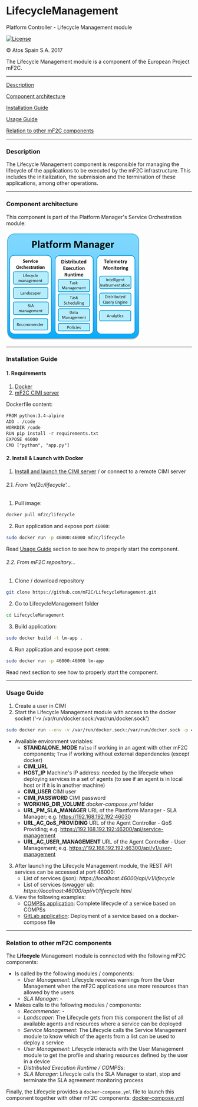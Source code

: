 # LifecycleManagement
Platform Controller - Lifecycle Management module

[![License](https://img.shields.io/badge/License-Apache%202.0-blue.svg)](https://opensource.org/licenses/Apache-2.0)

&copy; Atos Spain S.A. 2017

The Lifecycle Management module is a component of the European Project mF2C.

-----------------------

[Description](#description)

[Component architecture](#component-architecture)

[Installation Guide](#installation-guide)

[Usage Guide](#usage-guide)

[Relation to other mF2C components](#relation-to-other-mf2c-components)

-----------------------

### Description

The Lifecycle Management component is responsible for managing the lifecycle of the applications to be executed by the mF2C infrastructure.
This includes the initialization, the submission and the termination of these applications, among other operations.

-----------------------

### Component architecture

This component is part of the Platform Manager's Service Orchestration module:

![Platform Manager](docresources/pm.png)

-----------------------

### Installation Guide

#### 1. Requirements

1. [Docker](https://docs.docker.com/install/)
2. [mF2C CIMI server](https://github.com/mF2C/cimi)

Dockerfile content:

```
FROM python:3.4-alpine
ADD . /code
WORKDIR /code
RUN pip install -r requirements.txt
EXPOSE 46000
CMD ["python", "app.py"]
```

#### 2. Install & Launch with Docker

1. [Install and launch the CIMI server](https://github.com/mF2C/cimi/tree/master/_demo) / or connect to a remote CIMI server

###### 2.1. From 'mf2c/lifecycle'...

1. Pull image:

```bash
docker pull mf2c/lifecycle
```

2. Run application and expose port `46000`:


```bash
sudo docker run -p 46000:46000 mf2c/lifecycle
```

Read [Usage Guide](#usage-guide) section to see how to properly start the component.

###### 2.2. From mF2C repository...

1. Clone / download repository

```bash
git clone https://github.com/mF2C/LifecycleManagement.git
```

2. Go to LifecycleManagement folder

```bash
cd LifecycleManagement
```

3. Build application:

```bash
sudo docker build -t lm-app .
```

4. Run application and expose port `46000`:

```bash
sudo docker run -p 46000:46000 lm-app
```

Read next section to see how to properly start the component.

-----------------------

### Usage Guide

1. Create a user in CIMI
2. Start the Lifecycle Management module with access to the docker socket ('-v /var/run/docker.sock:/var/run/docker.sock')

```bash
sudo docker run --env -v /var/run/docker.sock:/var/run/docker.sock -p 46000:46000 mf2c/lifecycle
```
  - Available environment variables:
    - **STANDALONE_MODE** `False` if working in an agent with other mF2C components; `True` if working without external dependencies (except docker)
    - **CIMI_URL**
    - **HOST_IP** Machine's IP address: needed by the lifecycle when deploying services in a set of agents (to see if an agent is in local host or if it is in another machine)
    - **CIMI_USER** CIMI user
    - **CIMI_PASSWORD** CIMI password
    - **WORKING_DIR_VOLUME** _docker-compose.yml_ folder
    - **URL_PM_SLA_MANAGER** URL of the Plantform Manager - SLA Manager; e.g. https://192.168.192.192:46030
    - **URL_AC_QoS_PROVIDING** URL of the Agent Controller - QoS Providing; e.g. https://192.168.192.192:46200/api/service-management
    - **URL_AC_USER_MANAGEMENT** URL of the Agent Controller - User Management; e.g. https://192.168.192.192:46300/api/v1/user-management

3. After launching the Lifecycle Management module, the REST API services can be accessed at port 46000:
    - List of services (json): _https://localhost:46000/api/v1/lifecycle_
    - List of services (swagger ui): _https://localhost:46000/api/v1/lifecycle.html_
4. View the following examples:
   - [COMPSs application](LifecycleExample_01.md): Complete lifecycle of a service based on COMPSs
   - [GitLab application](LifecycleExample_02.md): Deployment of a service based on a docker-compose file

-----------------------

### Relation to other mF2C components

The **Lifecycle** Management module is connected with the following mF2C components:

- Is called by the following modules / components:
    - _User Management_: Lifecycle receives warnings from the User Management when the mF2C applications use more resources than allowed by the users
    - _SLA Manager_: -
- Makes calls to the following modules / components:
    - _Recommender_: -
    - _Landscaper_: The Lifecycle gets from this component the list of all available agents and resources where a service can be deployed
    - _Service Management_: The Lifecycle calls the Service Management module to know which of the agents from a list can be used to deploy a service
    - _User Management_: Lifecycle interacts with the User Management module to get the profile and sharing resources defined by the user in a device
    - _Distributed Execution Runtime / COMPSs_:
    - _SLA Manager_: Lifecycle calls the SLA Manager to start, stop and terminate the SLA agreement monitoring process

Finally, the Lifecycle provides a `docker-compose.yml` file to launch this component together with other mF2C components: [docker-compose.yml](docker-compose.yml)
